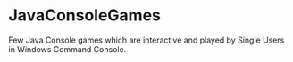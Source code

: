 # JavaConsoleGames
Few Java Console games which are interactive and played by Single Users in Windows Command Console.
